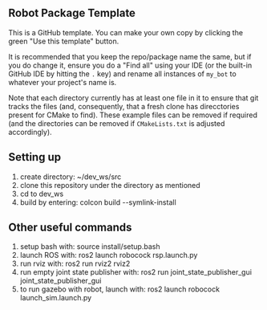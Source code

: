 ## Robot Package Template

This is a GitHub template. You can make your own copy by clicking the green "Use this template" button.

It is recommended that you keep the repo/package name the same, but if you do change it, ensure you do a "Find all" using your IDE (or the built-in GitHub IDE by hitting the `.` key) and rename all instances of `my_bot` to whatever your project's name is.

Note that each directory currently has at least one file in it to ensure that git tracks the files (and, consequently, that a fresh clone has direcctories present for CMake to find). These example files can be removed if required (and the directories can be removed if `CMakeLists.txt` is adjusted accordingly).

## Setting up

1) create directory: ~/dev_ws/src
2) clone this repository under the directory as mentioned
3) cd to dev_ws
4) build by entering: colcon build --symlink-install

## Other useful commands

1) setup bash with: source install/setup.bash
2) launch ROS with: ros2 launch robocock rsp.launch.py
3) run rviz with: ros2 run rviz2 rviz2
4) run empty joint state publisher with: ros2 run joint_state_publisher_gui joint_state_publisher_gui
5) to run gazebo with robot, launch with: ros2 launch robocock launch_sim.launch.py